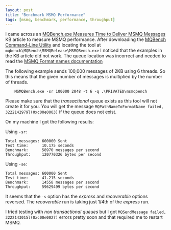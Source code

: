 ```yaml
---
layout: post
title: "Benchmark MSMQ Performance"
tags: [msmq, benchmark, performance, throughput]
---
```


I came across an [MQBench.exe Measures Time to Deliver MSMQ Messages](https://support.microsoft.com/en-us/kb/186194) KB article to measure MSMQ performance. After downloading the [MQBench Command-Line Utility](https://www.microsoft.com/en-us/download/details.aspx?id=94) and locating the tool at `mqbench\MQBench\MSMQRelease\MSMQBench.exe` I noticed that the examples in the KB article did not work. The queue location was incorrect and needed to read the [MSMQ Format names documentation](https://msdn.microsoft.com/en-us/library/ms700996(v=vs.85).aspx)

The following example sends 100,000 messages of 2KB using 6 threads. So this means that the given number of messages is multiplied by the number of threads.

```
    MSMQBench.exe -sr 100000 2048 -t 6 -q .\PRIVATE$\msmqbench
```

Please make sure that the *transactional* queue exists as this tool will not create it for you. You will get the message `MQPathNameToFormatName failed, 3222142979l(0xc00e0003)` if the queue does not exist.

On my machine I got the following results:

Using `-sr`:
```
Total messages: 600000 Sent
Test time:      10.175 seconds
Benchmark:      58970 messages per second
Throughput:     120770326 bytes per second
```

Using `-se`:
```
Total messages: 600000 Sent
Test time:      41.215 seconds
Benchmark:      14558 messages per second
Throughput:     59629499 bytes per second
```

It seems that the `-s` option has the *express* and *recoverable* options reversed. The *recoverable* run is taking just 1/4th of the *express* run.

I tried testing with *non transactional queues* but I got `MQSendMessage failed, 3222143015l(0xc00e0027)` errors pretty soon and that required me to restart MSMQ.
